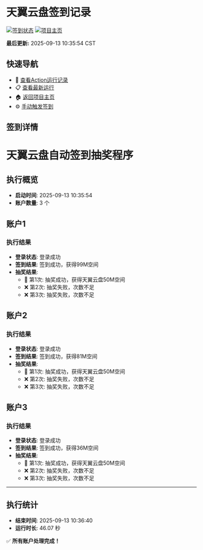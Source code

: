 # 天翼云盘签到记录

[![签到状态](https://github.com/mfvi/189pan/actions/workflows/main.yml/badge.svg)](https://github.com/mfvi/189pan/actions/workflows/main.yml) [![项目主页](https://img.shields.io/badge/GitHub-项目主页-blue?logo=github)](https://github.com/mfvi/189pan)

**最后更新:** 2025-09-13 10:35:54 CST

## 快速导航

- 🔄 [查看Action运行记录](https://github.com/mfvi/189pan/actions)
- 📋 [查看最新运行](https://github.com/mfvi/189pan/actions/runs/17690562770)
- 🏠 [返回项目主页](https://github.com/mfvi/189pan)
- ⚙️ [手动触发签到](https://github.com/mfvi/189pan/actions/workflows/main.yml)

## 签到详情

# 天翼云盘自动签到抽奖程序

## 执行概览
- **启动时间**: 2025-09-13 10:35:54
- **账户数量**: 3 个

## 账户1
### 执行结果
- **登录状态**: 登录成功
- **签到结果**: 签到成功，获得99M空间
- **抽奖结果**:
  - 🎉 第1次: 抽奖成功，获得天翼云盘50M空间
  - ❌ 第2次: 抽奖失败，次数不足
  - ❌ 第3次: 抽奖失败，次数不足

## 账户2
### 执行结果
- **登录状态**: 登录成功
- **签到结果**: 签到成功，获得81M空间
- **抽奖结果**:
  - 🎉 第1次: 抽奖成功，获得天翼云盘50M空间
  - ❌ 第2次: 抽奖失败，次数不足
  - ❌ 第3次: 抽奖失败，次数不足

## 账户3
### 执行结果
- **登录状态**: 登录成功
- **签到结果**: 签到成功，获得36M空间
- **抽奖结果**:
  - 🎉 第1次: 抽奖成功，获得天翼云盘50M空间
  - ❌ 第2次: 抽奖失败，次数不足
  - ❌ 第3次: 抽奖失败，次数不足

---
## 执行统计
- **结束时间**: 2025-09-13 10:36:40
- **运行时长**: 46.07 秒

✅ **所有账户处理完成！**
